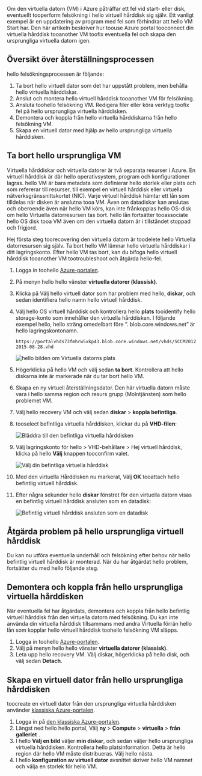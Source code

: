 Om den virtuella datorn (VM) i Azure påträffar ett fel vid start- eller disk, eventuellt tooperform felsökning i hello virtuell hårddisk sig själv. Ett vanligt exempel är en uppdatering av program med fel som förhindrar att hello VM Start har. Den här artikeln beskriver hur toouse Azure portal tooconnect din virtuella hårddisk tooanother VM toofix eventuella fel och skapa den ursprungliga virtuella datorn igen.

## <a name="recovery-process-overview"></a>Översikt över återställningsprocessen
hello felsökningsprocessen är följande:

1. Ta bort hello virtuell dator som det har uppstått problem, men behålla hello virtuella hårddiskar.
2. Anslut och montera hello virtuell hårddisk tooanother VM för felsökning.
3. Ansluta toohello felsökning VM. Redigera filer eller köra verktyg toofix fel på hello ursprungliga virtuella hårddisken.
4. Demontera och koppla från hello virtuella hårddiskarna från hello felsökning VM.
5. Skapa en virtuell dator med hjälp av hello ursprungliga virtuella hårddisken.

## <a name="delete-hello-original-vm"></a>Ta bort hello ursprungliga VM
Virtuella hårddiskar och virtuella datorer är två separata resurser i Azure. En virtuell hårddisk är där hello operativsystem, program och konfigurationer lagras. hello VM är bara metadata som definierar hello storlek eller plats och som refererar till resurser, till exempel en virtuell hårddisk eller virtuella nätverksgränssnittskortet (NIC). Varje virtuell hårddisk hämtar ett lån som tilldelas när disken är anslutna tooa VM. Även om datadiskar kan anslutas och oberoende även när hello VM körs, kan inte frånkopplas hello OS-disk om hello Virtuella datorresursen tas bort. hello lån fortsätter tooassociate hello OS disk tooa VM även om den virtuella datorn är i tillståndet stoppad och frigjord.

Hej första steg toorecovering den virtuella datorn är toodelete hello Virtuella datorresursen sig själv. Ta bort hello VM lämnar hello virtuella hårddiskar i ditt lagringskonto. Efter hello VM tas bort, kan du bifoga hello virtuell hårddisk tooanother VM tootroubleshoot och åtgärda hello-fel. 

1. Logga in toohello [Azure-portalen](https://portal.azure.com). 
2. På menyn hello hello vänster **virtuella datorer (klassisk)**.
3. Klicka på Välj hello virtuell dator som har problem med hello, **diskar**, och sedan identifiera hello namn hello virtuell hårddisk. 
4. Välj hello OS virtuell hårddisk och kontrollera hello **plats** tooidentify hello storage-konto som innehåller den virtuella hårddisken. I följande exempel hello, hello sträng omedelbart före ”. blob.core.windows.net” är hello lagringskontonamn.

    ```
    https://portalvhds73fmhrw5xkp43.blob.core.windows.net/vhds/SCCM2012-2015-08-28.vhd
    ```

    ![hello bilden om Virtuella datorns plats](./media/virtual-machines-classic-recovery-disks-portal/vm-location.png)

5. Högerklicka på hello VM och välj sedan **ta bort**. Kontrollera att hello diskarna inte är markerade när du tar bort hello VM.
6. Skapa en ny virtuell återställningsdator. Den här virtuella datorn måste vara i hello samma region och resurs grupp (Molntjänsten) som hello problemet VM.
7. Välj hello recovery VM och välj sedan **diskar** > **koppla befintliga**.
8. tooselect befintliga virtuella hårddisken, klickar du på **VHD-filen**:

    ![Bläddra till den befintliga virtuella hårddisken](./media/virtual-machines-classic-recovery-disks-portal/select-vhd-location.png)

9. Välj lagringskonto för hello > VHD-behållare > Hej virtuell hårddisk, klicka på hello **Välj** knappen tooconfirm valet.

    ![Välj din befintliga virtuella hårddisk](./media/virtual-machines-classic-recovery-disks-portal/select-vhd.png)

10. Med den virtuella Hårddisken nu markerat, Välj **OK** tooattach hello befintlig virtuell hårddisk.
11. Efter några sekunder hello **diskar** fönstret för den virtuella datorn visas en befintlig virtuell hårddisk ansluten som en datadisk:

    ![Befintlig virtuell hårddisk ansluten som en datadisk](./media/virtual-machines-classic-recovery-disks-portal/attached-disk.png)

## <a name="fix-issues-on-hello-original-virtual-hard-disk"></a>Åtgärda problem på hello ursprungliga virtuell hårddisk
Du kan nu utföra eventuella underhåll och felsökning efter behov när hello befintlig virtuell hårddisk är monterad. När du har åtgärdat hello problem, fortsätter du med hello följande steg.

## <a name="unmount-and-detach-hello-original-virtual-hard-disk"></a>Demontera och koppla från hello ursprungliga virtuella hårddisken
När eventuella fel har åtgärdats, demontera och koppla från hello befintlig virtuell hårddisk från den virtuella datorn med felsökning. Du kan inte använda din virtuella hårddisk tillsammans med andra Virtuella förrän hello lån som kopplar hello virtuell hårddisk toohello felsökning VM släpps.  

1. Logga in toohello [Azure-portalen](https://portal.azure.com). 
2. Välj på menyn hello hello vänster **virtuella datorer (klassisk)**.
3. Leta upp hello recovery VM. Välj diskar, högerklicka på hello disk, och välj sedan **Detach**.

## <a name="create-a-vm-from-hello-original-hard-disk"></a>Skapa en virtuell dator från hello ursprungliga hårddisken

toocreate en virtuell dator från den ursprungliga virtuella hårddisken använder [klassiska Azure-portalen](https://manage.windowsazure.com).

1. Logga in på [den klassiska Azure-portalen](https://manage.windowsazure.com).
2. Längst ned hello hello portal, Välj **ny** > **Compute** > **virtuella** > **från galleriet** .
3. I hello **Välj en bild** väljer **min diskar**, och sedan väljer hello ursprungliga virtuella hårddisken. Kontrollera hello platsinformation. Detta är hello region där hello VM måste distribueras. Välj hello nästa.
4. I hello **konfiguration av virtuell dator** avsnittet skriver hello VM namnet och välja en storlek för hello VM.
